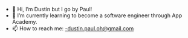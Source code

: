 - 👋 Hi, I’m Dustin but I go by Paul!
- 🌱 I’m currently learning to become a software engineer through App Academy.
- 📫 How to reach me:
    -dustin.paul.oh@gmail.com

<!---
ohpaul28/ohpaul28 is a ✨ special ✨ repository because its `README.md` (this file) appears on your GitHub profile.
You can click the Preview link to take a look at your changes.
--->
